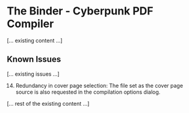 # The Binder - Cyberpunk PDF Compiler

[... existing content ...]

## Known Issues

[... existing issues ...]

14. Redundancy in cover page selection: The file set as the cover page source is also requested in the compilation options dialog.

[... rest of the existing content ...]

